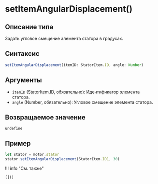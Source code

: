 # setItemAngularDisplacement()

## Описание типа
Задать угловое смещение элемента статора в градусах.

## Синтаксис
```javascript
setItemAngularDisplacement(itemID: StatorItem.ID, angle: Number)
```

## Аргументы
- `itemID` (StatorItem.ID, обязательно): Идентификатор элемента статора.
- `angle` (Number, обязательно): Угловое смещение элемента статора.

## Возвращаемое значение
`undefine`

## Пример
```javascript linenums="1"
let stator = motor.stator
stator.setItemAngularDisplacement(StatorItem.ID1, 30)
```

!!! info "См. также"

    []()

